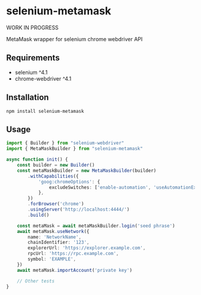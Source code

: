 # selenium-metamask

WORK IN PROGRESS

MetaMask wrapper for selenium chrome webdriver API

## Requirements

* selenium ^4.1
* chrome-webdriver ^4.1

## Installation

```shell
npm install selenium-metamask
```

## Usage

```ts
import { Builder } from "selenium-webdriver"
import { MetaMaskBuilder } from "selenium-metamask"

async function init() {
    const builder = new Builder()
    const metaMaskBuilder = new MetaMaskBuilder(builder)
        .withCapabilities({
            'goog:chromeOptions': {
                excludeSwitches: ['enable-automation', 'useAutomationExtension'],
            },
        })
        .forBrowser('chrome')
        .usingServer('http://localhost:4444/')
        .build()

    const metaMask = await metaMaskBuilder.login('seed phrase')
    await metaMask.useNetwork({
        name: 'NetworkName',
        chainIdentifier: '123',
        explorerUrl: 'https://explorer.example.com',
        rpcUrl: 'https://rpc.example.com',
        symbol: 'EXAMPLE',
    })
    await metaMask.importAccount('private key')

    // Other tests
}
```
